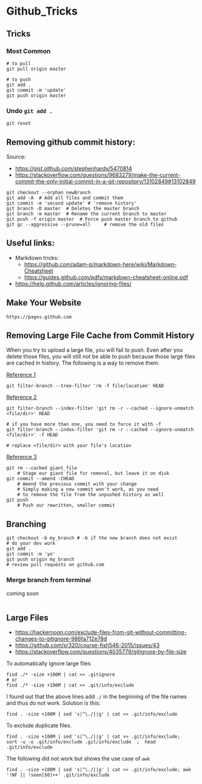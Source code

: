 
# Github_Tricks 

## Tricks 

### Most Common 
```
# to pull
git pull origin master 

# to push 
git add . 
git commit -m 'update' 
git push origin master 
```

### Undo `git add .`

`git reset`


## Removing github commit history:
Source: 

- https://gist.github.com/stephenhardy/5470814
- https://stackoverflow.com/questions/9683279/make-the-current-commit-the-only-initial-commit-in-a-git-repository/13102849#13102849

```
git checkout --orphan newBranch
git add -A  # Add all files and commit them
git commit -m 'second update' # 'remove history'
git branch -D master  # Deletes the master branch
git branch -m master  # Rename the current branch to master
git push -f origin master  # Force push master branch to github
git gc --aggressive --prune=all     # remove the old files
```

## Useful links: 

- Markdown tricks: 
	- https://github.com/adam-p/markdown-here/wiki/Markdown-Cheatsheet
	- https://guides.github.com/pdfs/markdown-cheatsheet-online.pdf
- https://help.github.com/articles/ignoring-files/

## Make Your Website 
```
https://pages.github.com
```

## Removing Large File Cache from Commit History 

When you try to upload a large file, you will fail to push. Even after you delete those files, you will still not be able to push because those large files are cached in history. The following is a way to remove them. 

[Reference 1](https://stackoverflow.com/questions/2100907/how-to-remove-delete-a-large-file-from-commit-history-in-git-repository)

```
git filter-branch --tree-filter 'rm -f file/location' HEAD
```

[Reference 2](https://stackoverflow.com/questions/19573031/cant-push-to-github-because-of-large-file-which-i-already-deleted?utm_medium=organic&utm_source=google_rich_qa&utm_campaign=google_rich_qa)


```
git filter-branch --index-filter 'git rm -r --cached --ignore-unmatch <file/dir>' HEAD

# if you have more than one, you need to force it with -f
git filter-branch --index-filter 'git rm -r --cached --ignore-unmatch <file/dir>' -f HEAD

# replace <file/dir> with your file's location 
```

[Reference 3](https://stackoverflow.com/questions/19573031/cant-push-to-github-because-of-large-file-which-i-already-deleted/23657759#23657759)

```
git rm --cached giant_file
    # Stage our giant file for removal, but leave it on disk
git commit --amend -CHEAD
    # Amend the previous commit with your change
    # Simply making a new commit won't work, as you need
    # to remove the file from the unpushed history as well
git push
    # Push our rewritten, smaller commit
```

## Branching
```
git checkout -b my_branch # -b if the new branch does not exist
# do your dev work
git add .
git commit -m 'yo'
git push origin my_branch
# review pull requests on github.com
```

### Merge branch from terminal 

coming soon 

```

```



## Large Files 

- https://hackernoon.com/exclude-files-from-git-without-committing-changes-to-gitignore-986fa712e78d
- https://github.com/sr320/course-fish546-2015/issues/43
- https://stackoverflow.com/questions/4035779/gitignore-by-file-size

To automatically ignore large files 

```
find ./* -size +100M | cat >> .gitignore
# or 
find ./* -size +100M | cat >> .git/info/exclude
```

I found out that the above lines add `./` in the beginning of the file names and thus do not work. Solution is this: 

```
find . -size +100M | sed 's|^\./||g' | cat >> .git/info/exclude
```

To exclude duplicate files. 

```
find . -size +100M | sed 's|^\./||g' | cat >> .git/info/exclude; 
sort -u -o .git/info/exclude .git/info/exclude  ;  head .git/info/exclude 

```

The following did not work but shows the use case of `awk`

```
find . -size +100M | sed 's|^\./||g' | cat >> .git/info/exclude; awk '!NF || !seen[$0]++' .git/info/exclude
```



